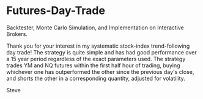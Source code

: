 # Futures-Day-Trade
Backtester, Monte Carlo Simulation, and Implementation on Interactive Brokers. 

Thank you for your interest in my systematic stock-index trend-following day trade!
The strategy is quite simple and has had good performance over a 15 year period regardless of the exact parameters used. 
The strategy trades YM and NQ futures within the first half hour of trading, buying whichever one has outperformed the other since the previous day's close, and
shorts the other in a corresponding quantity, adjusted for volatility. 

Steve
